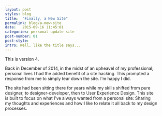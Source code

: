 ```yaml
---
layout: post
styles: blog
title:  "Finally, a New Site"
permalink: blog/a-new-site
date:   2015-09-16 11:45:01
categories: personal update site
post-number: 01
post-style:
intro: Well, like the title says...
---
```

This is version 4.

Back in December of 2014, in the midst of an upheavel of my professional, personal lives I had the added benefit of a site hacking. This prompted a response from me to simply tear down the site. I'm happy I did.

The site had been sitting there for years while my skills shifted from pure designer, to designer-developer, then to User Experience Design. This site is built to focus on what I've always wanted from a personal site: Sharing my thoughts and experiences and how I like to relate it all back to my design processes.

